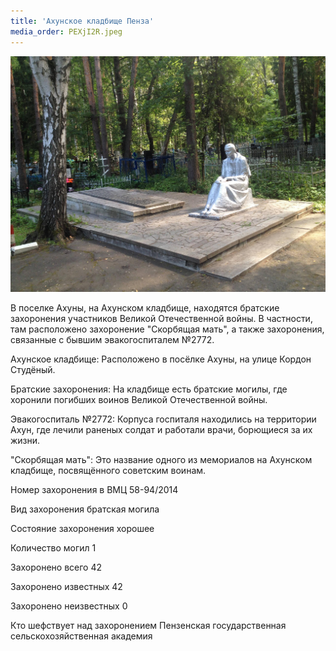 ```yaml
---
title: 'Ахунское кладбище Пенза'
media_order: PEXjI2R.jpeg
---
```


![PEXjI2R](PEXjI2R.jpeg "PEXjI2R")

В поселке Ахуны, на Ахунском кладбище, находятся братские захоронения участников Великой Отечественной войны. В частности, там расположено захоронение "Скорбящая мать", а также захоронения, связанные с бывшим эвакогоспиталем №2772. 

Ахунское кладбище:
Расположено в посёлке Ахуны, на улице Кордон Студёный. 

Братские захоронения:
На кладбище есть братские могилы, где хоронили погибших воинов Великой Отечественной войны. 

Эвакогоспиталь №2772:
Корпуса госпиталя находились на территории Ахун, где лечили раненых солдат и работали врачи, борющиеся за их жизни. 

"Скорбящая мать":
Это название одного из мемориалов на Ахунском кладбище, посвящённого советским воинам. 

Номер захоронения в ВМЦ 58-94/2014

Вид захоронения братская могила

Состояние захоронения хорошее

Количество могил 1

Захоронено всего 42

Захоронено известных 42

Захоронено неизвестных 0

Кто шефствует над захоронением Пензенская государственная сельскохозяйственная академия